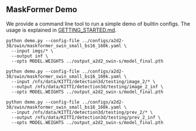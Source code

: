 ## MaskFormer Demo

We provide a command line tool to run a simple demo of builtin configs.
The usage is explained in [GETTING_STARTED.md](../GETTING_STARTED.md).

```
python demo.py --config-file ../configs/a2d2-38/swin/maskformer_swin_small_bs16_160k.yaml \
  --input imgs/* \
  --output inf \
  --opts MODEL.WEIGHTS ../output_a2d2_swin-s/model_final.pth

python demo.py --config-file ../configs/a2d2-38/swin/maskformer_swin_small_bs16_160k.yaml \
  --input /nfs/data/KITTI/detection3d/testing/image_2/* \
  --output /nfs/data/KITTI/detection3d/testing/image_2_inf \
  --opts MODEL.WEIGHTS ../output_a2d2_swin-s/model_final.pth

python demo.py --config-file ../configs/a2d2-38/swin/maskformer_swin_small_bs16_160k.yaml \
  --input /nfs/data/KITTI/detection3d/testing/prev_2/* \
  --output /nfs/data/KITTI/detection3d/testing/prev_2_inf \
  --opts MODEL.WEIGHTS ../output_a2d2_swin-s/model_final.pth 
```

